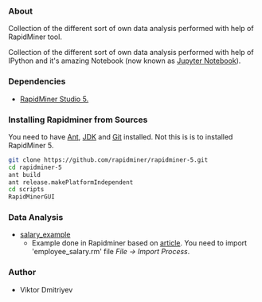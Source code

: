 ### About

Collection of the different sort of own data analysis performed with help of RapidMiner tool.

Collection of the different sort of own data analysis performed with help of IPython and it's amazing Notebook (now known as [Jupyter Notebook](http://jupyter.org/)).

### Dependencies

* [RapidMiner Studio 5.](https://github.com/rapidminer/rapidminer-5)

### Installing Rapidminer from Sources

You need to have [Ant](http://ant.apache.org/), [JDK](http://www.oracle.com/technetwork/java/javase/downloads/index.html) and [Git](https://git-scm.com/) installed. Not this is is to installed RapidMiner 5.

```bash
git clone https://github.com/rapidminer/rapidminer-5.git
cd rapidminer-5
ant build
ant release.makePlatformIndependent
cd scripts
RapidMinerGUI 
```

### Data Analysis

* [salary_example](salary_example)
    - Example done in Rapidminer based on [article](http://habrahabr.ru/post/269427/). You need to import 'employee_salary.rm' file *File -> Import Process*.

### Author

* Viktor Dmitriyev